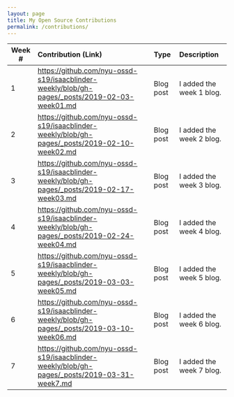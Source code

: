 ```yaml
---
layout: page
title: My Open Source Contributions
permalink: /contributions/
---
```


<!-- 
Type of the contribution should be "Wikipedia edit", "OpenStreet Map feature", "Documentation", "Course website", "Blog", 
"Browse Add-on", etc. 

The descriptioin should include a brief summary of what you did. 

Replace the first row with your contribution. 

--> 





| Week #       | Contribution (Link)  | Type  | Description | 
|---|:---|:---|:---| 
|  1   | https://github.com/nyu-ossd-s19/isaacblinder-weekly/blob/gh-pages/_posts/2019-02-03-week01.md    | Blog post  |   I added the week 1 blog.    |
|  2   |  https://github.com/nyu-ossd-s19/isaacblinder-weekly/blob/gh-pages/_posts/2019-02-10-week02.md   |  Blog post  |   I added the week 2 blog.   |
|  3   |   https://github.com/nyu-ossd-s19/isaacblinder-weekly/blob/gh-pages/_posts/2019-02-17-week03.md  |  Blog post  |   I added the week 3 blog.   |
|  4   |  https://github.com/nyu-ossd-s19/isaacblinder-weekly/blob/gh-pages/_posts/2019-02-24-week04.md   |  Blog post  |   I added the week 4 blog.   |
|  5   |   https://github.com/nyu-ossd-s19/isaacblinder-weekly/blob/gh-pages/_posts/2019-03-03-week05.md  |  Blog post  |   I added the week 5 blog.   |
|  6   |   https://github.com/nyu-ossd-s19/isaacblinder-weekly/blob/gh-pages/_posts/2019-03-10-week06.md  |  Blog post  |   I added the week 6 blog.   |
|  7   |   https://github.com/nyu-ossd-s19/isaacblinder-weekly/blob/gh-pages/_posts/2019-03-31-week7.md  |  Blog post  |   I added the week 7 blog.   |
